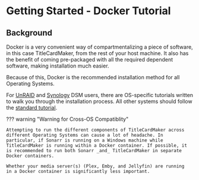 # Getting Started - Docker Tutorial
## Background
Docker is a very convenient way of compartmentalizing a piece of software,
in this case TitleCardMaker, from the rest of your host machine. It also
has the benefit of coming pre-packaged with all the required
dependent software, making installation much easier.

Because of this, Docker is the recommended installation method for all
Operating Systems.

For [UnRAID](../docker/unraid.md) and [Synology](../docker/synology.md)
DSM users, there are OS-specific tutorials written to walk you through
the installation process. All other systems should follow the [standard
tutorial](../docker/docker.md). 

??? warning "Warning for Cross-OS Compatiblity"

    Attempting to run the different components of TitleCardMaker across
    different Operating Systems can cause a lot of headache. In
    particular, if Sonarr is running on a Windows machine while
    TitleCardMaker is running within a Docker container. If possible, it
    is recommended to run both Sonarr _and_ TitleCardMaker in separate
    Docker containers.

    Whether your media server(s) (Plex, Emby, and Jellyfin) are running
    in a Docker container is significantly less important.

    